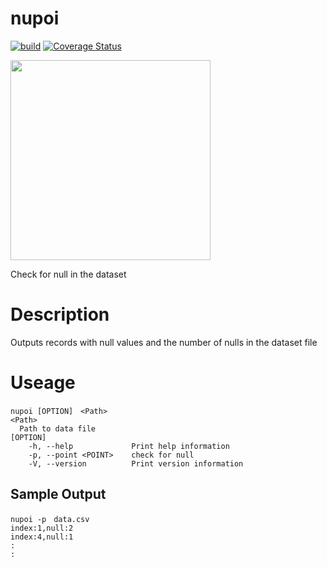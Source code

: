 # nupoi

[![build](https://github.com/dangishokouta/nupoi/actions/workflows/build.yml/badge.svg)](https://github.com/dangishokouta/nupoi/actions/workflows/build.yml)
[![Coverage Status](https://coveralls.io/repos/github/dangishokouta/nupoi/badge.svg)](https://coveralls.io/github/dangishokouta/nupoi)

<img src="https://user-images.githubusercontent.com/90143019/165062158-0bee35a4-c7b8-4797-8568-5b3570137c4f.png" width="320px">

Check for null in the dataset

# Description
Outputs records with null values and the number of nulls in the dataset file

# Useage
```
nupoi [OPTION]　<Path>
<Path>
  Path to data file
[OPTION]
    -h, --help             Print help information
    -p, --point <POINT>    check for null
    -V, --version          Print version information
```
## Sample Output
```
nupoi -p　data.csv
index:1,null:2
index:4,null:1
:
:
```

